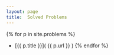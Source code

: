 ```yaml
---
layout: page
title:  Solved Problems
---
```


{% for p in site.problems %}
- [{{ p.title }}]( {{ p.url }} )
{% endfor %}